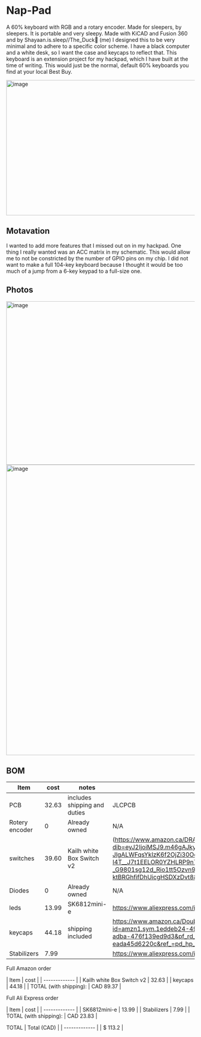 # Nap-Pad

A 60% keyboard with RGB and a rotary encoder. Made for sleepers, by sleepers. It is portable and very sleepy. Made with KiCAD and Fusion 360 and by Shayaan.is.sleep//The_Duck🦆 (me) I designed this to be very minimal and to adhere to a specific color scheme. I have a black computer and a white desk, so I want the case and keycaps to reflect that. This keyboard is an extension project for my hackpad, which I have built at the time of writing. This would just be the normal, default 60% keyboards you find at your local Best Buy.

<img width="1037" height="361" alt="image" src="https://github.com/user-attachments/assets/0a65aeb9-8659-45eb-a989-bd908214c4ba" />

## Motavation
I wanted to add more features that I missed out on in my hackpad. One thing I really wanted was an ACC matrix in my schematic. This would allow me to not be constricted by the number of GPIO pins on my chip. I did not want to make a full 104-key keyboard because I thought it would be too much of a jump from a 6-key keypad to a full-size one.

## Photos
<img width="1312" height="436" alt="image" src="https://github.com/user-attachments/assets/473ac7d7-2d78-42d8-9943-b3bb727620bd" />

<img width="1140" height="775" alt="image" src="https://github.com/user-attachments/assets/da7d93c5-8963-44d0-a2b8-4c25844b77ba" />

## BOM

| Item  | cost | notes | link |
| ------------- | ------------- | ------------- | ------------- |
| PCB  |  32.63 | includes shipping and duties  |  JLCPCB |
| Rotery encoder  | 0  | Already owned  |  N/A |
|  switches | 39.60  | Kailh white Box Switch v2  | (https://www.amazon.ca/DRAOZA-Mechanical-Keyboard-Waterproof-Dustproof/dp/B0B9BDM57S/ref=sr_1_1?dib=eyJ2IjoiMSJ9.m46gAJky6mvveBdoPM6G0Bqff3t3H-JlgALWFqsYkIzK6f2OjZi30Oqz8CpCR5Ha2FFKmAjoot_OlK31yNlAk_f_K5Uej1uoJ7yzFg2GPCvaAgBfqdJtB9Hp7fzP0INWc6BwC4DnzXwxmzEg411zNKiwnuXnSy-I4T__J7t1EELOR0YZHLRP9n7w3H8bv_dMlrUZwWq0KA-z7J7asj08Q3OI16xCmB2bi29se8Z0EmcR-tu2PRx939jgWnd-GLku6Gw-Yn6LqZ5AD-_G9801sg12d_Rio1tt5Ozvn9Hftco.Jt98DYzyQJYuVERCqe-ktBRGhfifDhUicgHSDXzDvt8&dib_tag=se&keywords=box%2Bwhite%2Bv2%2Bkailh%2Bmx%2Bswitches&qid=1753852675&sr=8-1&th=1)  |
| Diodes  | 0  | Already owned  | N/A  |
|  leds | 13.99  |  SK6812mini-e |  https://www.aliexpress.com/i/4000476037223.html |
| keycaps  |  44.18 | shipping included  |  https://www.amazon.ca/Doubleshot-Keyboard-Switches-Mechanical-Keyboards/dp/B0BNWWVXQ2/?_encoding=UTF8&pd_rd_w=9ngKH&content-id=amzn1.sym.1eddeb24-49ac-4f63-adba-476f139ed9d3%3Aamzn1.symc.a68f4ca3-28dc-4388-a2cf-24672c480d8f&pf_rd_p=1eddeb24-49ac-4f63-adba-476f139ed9d3&pf_rd_r=SZ89S6H40RGR9BQMAZ2N&pd_rd_wg=dmQc3&pd_rd_r=39e621e9-7adb-43c3-bd0f-eada45d6220c&ref_=pd_hp_d_atf_ci_mcx_mr_ca_hp_atf_d&th=1 |
|  Stabilizers | 7.99  |   |  https://www.aliexpress.com/item/1005009141481219.html |

Full Amazon order

| Item  | cost |
| ------------- |
| Kailh white Box Switch v2  |  32.63 |
| keycaps  |  44.18 |
| TOTAL (with shipping): | CAD 89.37 |

Full Ali Express order

| Item  | cost |
| ------------- |
| SK6812mini-e |  13.99 |
| Stabilizers  |  7.99 |
| TOTAL (with shipping): | CAD 23.83 |

TOTAL
| Total (CAD)  |
| ------------- |
| $ 113.2 |







